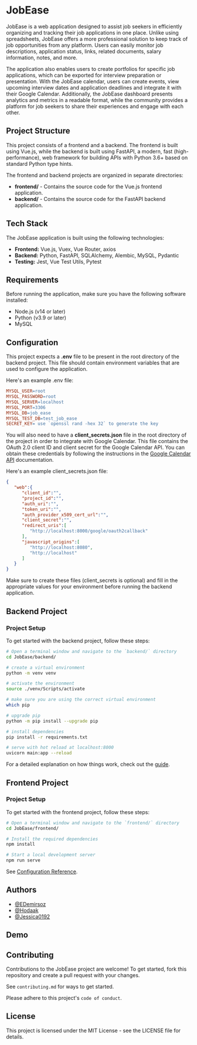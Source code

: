 
# JobEase

JobEase is a web application designed to assist job seekers in efficiently organizing and tracking their job applications in one place. Unlike using spreadsheets, JobEase offers a more professional solution to keep track of job opportunities from any platform. Users can easily monitor job descriptions, application status, links, related documents, salary information, notes, and more. 

The application also enables users to create portfolios for specific job applications, which can be exported for interview preparation or presentation. With the JobEase calendar, users can create events, view upcoming interview dates and application deadlines and integrate it with their Google Calendar. Additionally, the JobEase dashboard presents analytics and metrics in a readable format, while the community provides a platform for job seekers to share their experiences and engage with each other.
## Project Structure

This project consists of a frontend and a backend. The frontend is built using Vue.js, while the backend is built using FastAPI, a modern, fast (high-performance), web framework for building APIs with Python 3.6+ based on standard Python type hints.

The frontend and backend projects are organized in separate directories:

- **frontend/** - Contains the source code for the Vue.js frontend application.
- **backend/** - Contains the source code for the FastAPI backend application.
## Tech Stack

The JobEase application is built using the following technologies:

- **Frontend:** Vue.js, Vuex, Vue Router, axios
- **Backend:** Python, FastAPI, SQLAlchemy, Alembic, MySQL, Pydantic
- **Testing:** Jest, Vue Test Utils, Pytest
## Requirements

Before running the application, make sure you have the following software installed:

- Node.js (v14 or later)
- Python (v3.9 or later)
- MySQL
## Configuration

This project expects a **.env** file to be present in the root directory of the backend project. This file should contain environment variables that are used to configure the application. 

Here's an example .env file:

``` makefile
MYSQL_USER=root
MYSQL_PASSWORD=root
MYSQL_SERVER=localhost
MYSQL_PORT=3306
MYSQL_DB=job_ease
MYSQL_TEST_DB=test_job_ease
SECRET_KEY= use `openssl rand -hex 32` to generate the key
```

You will also need to have a **client_secrets.json** file in the root directory of the project in order to integrate with Google Calendar. This file contains the OAuth 2.0 client ID and client secret for the Google Calendar API. You can obtain these credentials by following the instructions in the [Google Calendar API](https://developers.google.com/workspace/guides/configure-oauth-consent) documentation.

Here's an example client_secrets.json file:

``` json
{
   "web":{
      "client_id":"",
      "project_id":"",
      "auth_uri":"",
      "token_uri":"",
      "auth_provider_x509_cert_url":"",
      "client_secret":"",
      "redirect_uris":[
         "http://localhost:8000/google/oauth2callback"
      ],
      "javascript_origins":[
         "http://localhost:8080",
         "http://localhost"
      ]
   }
}
```

Make sure to create these files (client_secrets is optional) and fill in the appropriate values for your environment before running the backend application.
## Backend Project
### Project Setup
To get started with the backend project, follow these steps:
``` bash
# Open a terminal window and navigate to the `backend/` directory
cd JobEase/backend/

# create a virtual environment
python -m venv venv

# activate the environment
source ./venv/Scripts/activate

# make sure you are using the correct virtual environment
which pip

# upgrade pip
python -m pip install --upgrade pip

# install dependencies
pip install -r requirements.txt

# serve with hot reload at localhost:8000
uvicorn main:app --reload
```
For a detailed explanation on how things work, check out the [guide](https://fastapi.tiangolo.com/).
## Frontend Project
### Project Setup
To get started with the frontend project, follow these steps:
``` bash
# Open a terminal window and navigate to the `frontend/` directory
cd JobEase/frontend/

# Install the required dependencies
npm install

# Start a local development server
npm run serve
```
See [Configuration Reference](https://cli.vuejs.org/config/).
## Authors

- [@EDemirsoz](https://github.com/EDemirsoz)
- [@Hodaak](https://github.com/Hodaak)
- [@Jessica0192](https://github.com/Jessica0192)


## Demo


## Contributing

Contributions to the JobEase project are welcome! To get started, fork this repository and create a pull request with your changes.

See `contributing.md` for ways to get started.

Please adhere to this project's `code of conduct`.


## License
This project is licensed under the MIT License - see the LICENSE file for details.
